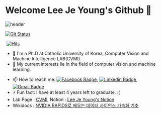 # Welcome Lee Je Young's Github 👋

![header](https://capsule-render.vercel.app/api?type=Waving&color=auto&height=200&section=header&text=LeeJeYoung&fontSize=50&animation=fadeIn&fontAlignY=50&fontAlign=80)


[![Git Status](https://github-readme-stats.vercel.app/api?username=Ign0reLee)](https://github.com/Ign0reLee)

&nbsp;[![Hits](https://hits.seeyoufarm.com/api/count/incr/badge.svg?url=https%3A%2F%2Fgithub.com%2FIgn0reLee&count_bg=%2379C83D&title_bg=%23555555&icon=protocols-dot-io.svg&icon_color=%23E7E7E7&title=Today&edge_flat=false)](https://hits.seeyoufarm.com)

- 🔭 I'm a Ph.D at Catholic University of Korea, Computer Vision and Machine Intelligence LAB(CVMI).
- 🌱 My current interests lie in the field of computer vision and machine learning.
<!--
- 👯 I’m looking to collaborate on ...
- 🤔 I’m looking for help with ...
- 💬 Ask me about ...
- 😄 Pronouns: ...
-->
- 📫 How to reach me: [![Facebook Badge](https://img.shields.io/badge/facebook-1877f2?style=flat-square&logo=facebook&logoColor=white&link=https://www.facebook.com/jeyoung.lee.716)](https://www.facebook.com/jeyoung.lee.716),  [![Linkedin Badge](https://img.shields.io/badge/-LinkedIn-blue?style=flat-square&logo=Linkedin&logoColor=white&link=https://www.linkedin.com/in/%EC%A0%9C%EC%98%81-%EC%9D%B4-2857a517b/)](https://www.linkedin.com/in/%EC%A0%9C%EC%98%81-%EC%9D%B4-2857a517b/),   [![Gmail Badge](https://img.shields.io/badge/Gmail-d14836?style=flat-square&logo=Gmail&logoColor=white&link=mailto:dlwpdud@gmail.com)](mailto:dlwpdud@gmail.com)
- ⚡ Fun fact: I have at least 4 years left to graduate. :(
- Lab Page : [CVMI](http://cvmi.catholic.ac.kr/), Notion : [Lee Je Young's Notion](https://valiant-fly-601.notion.site/Lee-Je-Young-s-Notion-bd6840d12d0d47fd8320c94be1134580)
- Wikidocs : [NVIDIA RAPIDS로 배우는 데이터 사이언스 가속화 기초](https://wikidocs.net/book/13459)

